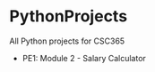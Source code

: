 # PythonProjects
All Python projects for CSC365

<ul>
<li>PE1: Module 2 - Salary Calculator</li>
</ul>
